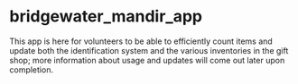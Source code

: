 # bridgewater_mandir_app

This app is here for volunteers to be able to efficiently count items and update both the identification system and the various inventories in the gift shop; more information about usage and updates will come out later upon completion.
